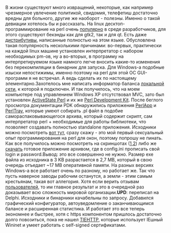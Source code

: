 В жизни существуют много извращений, некоторые, как например чрезмерное увлечение политикой, свидомия, телефетиш достаточно вредны для больного, другие же наоборот - полезны. Именно о такой девиации хотелось бы и рассказать. На linux десктоп-программирование на perl очень <a href="http://gtk2-perl.sourceforge.net/links/">популярно</a> в среде разработчиков, для этого существуют бекэнды как для gtk2, так и для qt. Есть даже <a href="http://perllinux.sourceforge.net/">дистрибутивы</a>, написанные полностью на этом языке. Обусловлена такая популярность несколькими причинами: во-первых, практически на каждой linux машине установлен интерпретатор с набором необходимых pm-ов, ну а во-вторых, в программу на интерпретируемом языке намного легче вносить какие-то изменения без перекомпиляции в бинарник для запуска. Для Windows-а подобные изыски непостижимы, именно поэтому на perl для этой ОС GUI-программ я не встречал. А ведь сделать их по настоящему элементарно.Захотелось мне написать информатор баланса <a href="http://rs.net.ua">локальной сети</a>, к которой я подключен. И так получилось, что на моем компьютере под управлением Windows XP отсутствовал MVC, зато был установлен <a href="http://www.activestate.com/Products/ActivePerl/">ActiveState Perl</a> и их же <a href="http://www.activestate.com/Products/perl_dev_kit/">Perl Development Kit</a>. После беглого просмотра документации PDK обнаружились приложения <a href="http://docs.activestate.com/pdk/7.3/PerlApp.html">PerlApp</a> и <a href="http://docs.activestate.com/pdk/7.3/PerlTray.html">PerlTray</a>, которые умеют собирать .pl файл в подобие самораспаковывающегося архива, который содержит скрипт, сам интерпретатор perl + необходимые для работы библиотеки, что позволяет создавать полностью standalone приложения. Исходники можно посмотреть <a href="/media/etc/RSB/source.txt">вот тут</a>, сразу скажу - это мой первый сексуальный опыт программирования на perl для окон, поэтому попрошу не пинать. Как все получилось можно посмотреть на скриншотах (<a href="/media/etc/RSB/1.jpg">1</a>,<a href="/media/etc/RSB/2.jpg">2</a>) либо же <a href="/media/etc/RSB/RSB0.1.2.zip">скачать</a> готовое приложение архивом, где в config.ini прописать свой login и password.Вывод: это все совершенно не нужно. Размер exe файла из исходника в 3 KB разрастается в 2,7 MB, который в свою очередь отъедает ~17 MB оперативной памяти. На разных версиях Windows-а все работает очень по разному, но работает же. Так что пусть наверное заводы рабочим останутся, а земли - этим самым крестьянам, такая вот аллегория. Хотя если верить отзывам <a href="http://rs.net.ua/forum/viewtopic.php?f=59&t=10485">пользователей</a>, то им главное результат и это в очередной раз доказывает всю сложность мировой организации.<span style="font-weight: bold;">UPD</span>: переписал на Delphi. Исходники и бинарники качабельны по запросу. Добавился графический конфигуратор, автоуведомление о заканчивающимся балансе и расширенная статистика. И работает это все теперь экономнее и быстрее, хотя с https компонентом пришлось достаточно долго повозиться, пока не нашел <a href="http://www.torry.net/authorsmore.php?id=4292">TIEHTTP</a>, которые использует IEшный Wininet и умеет работать с self-signed сертификатами.